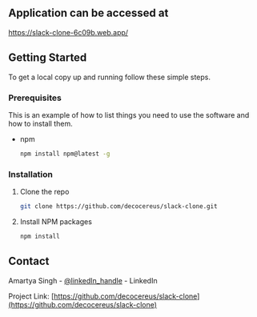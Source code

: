 ## Application can be accessed at 
https://slack-clone-6c09b.web.app/
<!-- GETTING STARTED -->
## Getting Started

To get a local copy up and running follow these simple steps.

### Prerequisites

This is an example of how to list things you need to use the software and how to install them.
* npm
  ```sh
  npm install npm@latest -g
  ```

### Installation

1. Clone the repo
   ```sh
   git clone https://github.com/decocereus/slack-clone.git
   ```
2. Install NPM packages
   ```sh
   npm install
   ```

<!-- CONTACT -->
## Contact

Amartya Singh - [@linkedIn_handle](https://www.linkedin.com/in/amartyasingh07/) - LinkedIn

Project Link: [https://github.com/decocereus/slack-clone](https://github.com/decocereus/slack-clone)
